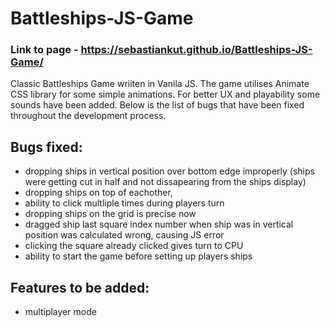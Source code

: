 # Battleships-JS-Game
### Link to page - https://sebastiankut.github.io/Battleships-JS-Game/

Classic Battleships Game wriiten in Vanila JS. The game utilises Animate CSS library for some simple animations. For better UX and playability some sounds have been added.
Below is the list of bugs that have been fixed  throughout the development process.

## Bugs fixed:
- dropping ships in vertical position over bottom edge improperly (ships were getting cut in half and not dissapearing from the ships display)
- dropping ships on top of eachother,
- ability to click multliple times during players turn
- dropping ships on the grid is precise now
- dragged ship last square index number when ship was in vertical position was calculated wrong, causing JS error
- clicking the square already clicked gives turn to CPU
- ability to start the game before setting up players ships
## Features to be added:
- multiplayer mode


